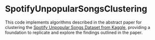 # SpotifyUnpopularSongsClustering
This code implements algorithms described in the abstract paper for clustering the [Spotify Unpopular Songs Dataset from Kaggle](https://www.kaggle.com/datasets/estienneggx/spotify-unpopular-songs), providing a foundation to replicate and explore the findings outlined in the paper.

